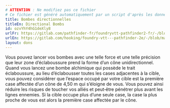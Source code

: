 ```yaml
---
# ATTENTION : Ne modifiez pas ce fichier
# Ce fichier est généré automatiquement par un script d'après les données du module Foundry VTT officiel et de sa traduction
title: Bombes directionnelles
titleEn: Directional Bombs
id: ozvYhY4hG1deXly8
urlFr: https://gitlab.com/pathfinder-fr/foundryvtt-pathfinder2-fr/-/blob/master/data/feats/ozvYhY4hG1deXly8.htm
urlEn: https://gitlab.com/hooking/foundry-vtt---pathfinder-2e/-/blob/master/packs/data/feats.db/directional-bombs.json
layout: dons
---
```

Vous pouvez lancer vos bombes avec une telle force et une telle précision que leur zone d’éclaboussure prend la forme d’un cône unidirectionnel. Quand vous lancez une bombe alchimique qui possède le trait éclaboussure, au lieu d’éclabousser toutes les cases adjacentes à la cible, vous pouvez considérer que l’espace occupé par votre cible est la première case affectée d’un cône de 4,50 m qui s’éloigne de vous. Vous pouvez ainsi réduire les risques de toucher vos alliés et peut‑être pénétrer plus avant les lignes ennemies. Si la cible occupe plus d’une seule case, la case la plus proche de vous est alors la première case affectée par le cône.
